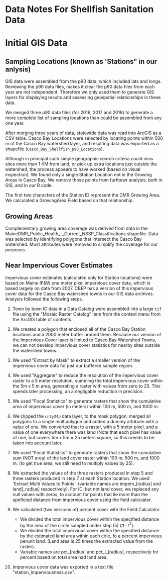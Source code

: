 # Data Notes For Shellfish Sanitation Data

# Initial GIS Data
## Sampling Locations (known as 'Stations" in our anlysis)
GIS data were assembled from the p90 data, which included lats and longs. 
Reviewing the p90 data files, makes it  clear the p90 data files from each year 
are not independent.  Therefore we only used them to generate GIS layers for
displaying results and assessing geospatial relationships in these data.

We merged three p90 data files (for 2016, 2017 and 2018) to generate a more 
complete list of sampling locations than could be assembled from any 
one year.

After merging three years of data, statewide data was read into ArcGIS as a 
CSV table. Casco Bay Locations were selected by locating points within 500 m of 
the Casco Bay watershed layer, and resulting data was exported as a 
shapefile (`Casco_Bay_Shellfish_p90_Locations`). 

Although in principal such simple geographic search criteria could miss sites
more than 1 KM from land, or pick up extra locations just outside the watershed, 
the process appears to have worked (based on visual inspection).  We found only a 
single Station Location not in the Growing Areas in Casco Bay.  We remove 
those points from furthewr analysis, both in GIS, and in our R code.

The first two characters of the Station ID represent the DMR Growing Area.  We
calculated a GrowingArea Field based on that relationship.

## Growing Areas
Complementary growing area coverage was derived from data in the 
MaineDMR_Public_Health_-_Current_NSSP_Classifications shapefile.  Data was
selected by identifying polygons that intersect the Casco Bay watershed.
Most attributes were removed to simplify the coverage for our purposes.

##  Near Impervious Cover Estimates
Impervious cover estimates (calculated only for Station locations) were
based on Maine IF&W one meter pixel impervious cover data, which is based
largely on data from 2007.  CBEP has a version of this impervious cover data for
the Casco Bay watershed towns in our GIS data archives. Analysis followed the
following steps. 

1. Town by town IC data in a Data Catalog were assembled into a large `tif` 
   file using the "Mosaic Raster Catalog"  item from the context menu from the
   ArcGIS table of contents.

2. We created a polygon that enclosed all of the Casco Bay Station locations and
   a 2000 meter buffer around them.  Because our version of the Impervious Cover
   layer is limited to Casco Bay Watershed Towns, we can not develop impervious
   cover statistics for nearby sites outside the watershed towns.

3. We used "Extract by Mask" to extract a smaller version of the impervious
   cover data for just our buffered sample region.  

4. We used "Aggregate" to reduce the resolution of the impervious cover raster
   to a 5 meter resolution, summing the total impervious cover within the
   5m x 5 m area, generating a raster with values from zero to 25. This
   speeds later processing, an a negligable reduction in precision.

5. We used "Focal Statistics" to generate rasters that show the cumulative area
   of impervious cover (in meters) within 100 m, 500 m, and 1000 m. 

6. We clipped the `cnty24p` data layer, to the mask polygon, merged all 
   polygons to a single multipolygon and added a dummy attribute with a value 
   of one.  We converted that to a raster, with a 5 meter pixel, and a value of 
   one everywhere there was land (Note that each pixel has value of one, but
   covers 5m x 5m = 25 meters square, so this nreeds to be taken into account
   later.  

7. We used "Focal Statistics" to generate rasters that show the cumulative sum
   (NOT area) of the land cover raster within 100 m, 500 m, and 1000 m.
   (to get true area, we still need to multiply values by 25).

8. We extracted the values of the three rasters produced in step 5 and three
   rasters produced in step 7 at each Station location. We used  'Extract 
   Multi Values to Points'. (variable names are imperv_[radius] and 
   land[_radius] respectively).  For IC, but not land cover, we replaced any 
   null values with zeros, to account for points that lie more than the speficied 
   distance from impervious cover using the field calculator.

9. We calculated (two versions of) percent cover with the Field Calculator.   
   *   We divided the total impervious cover within the specified distance by the 
       area of the circle sampled under step (5) ($\pi \cdot r^2$).  
   *   We divided the total impervious cover within the specified distance by the 
       estimated land area within each cirle, fo a percent impervious perunit land.
       (Land area is 25 times the extracted value from the raster).  
   *   Variable names are pct_[radius] and pct_l_[radius], respectively for percent
       based on total area nad land area.  

10.  Impervious cover data was exported in a text file "station_imperviousness.csv".

